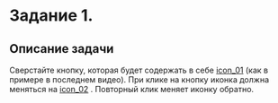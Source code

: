 # Задание 1.

## Описание задачи

Сверстайте кнопку, которая будет содержать в себе [icon_01](https://icons.getbootstrap.com/icons/arrow-down-left-circle/)  (как в примере в последнем видео). При клике на кнопку иконка должна меняться на [icon_02](https://apps.skillfactory.ru/learning/course/course-v1:Skillfactory+FR+2020/block-v1:Skillfactory+FR+2020+type@sequential+block@a6e95c5a04d94c5bb0629d595caf149c/block-v1:Skillfactory+FR+2020+type@vertical+block@fa50d504b22949168f824574605ecf54) . Повторный клик меняет иконку обратно.


